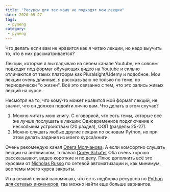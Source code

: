 ```yaml
---
title: "Ресурсы для тех кому не подходят мои лекции"
date: 2020-05-27
tags:
 - pyneng
category:
 - pyneng
---
```


Что делать если вам не нравится как я читаю лекции, но надо выучить то, что в них рассматривается?

Лекции, которые я выкладываю на своем канале Youtube, не совсем подходят под формат обучающих видео на Youtube и сильно  отличаются от таких платформ как Pluralsight/Udemy и подобное. Мои лекции очень длинные, я рассказываю не только по теме, но периодически "о жизни". Всё это связанно с тем, что это запись живых лекций на курсе.

Несмотря на то, что кому-то может нравится мой формат лекций, не значит, что он должен подойти лично вам. Что делать в этом случае?
1. Можно читать мою книгу. С оговоркой, что есть темы, которые всё же лучше послушать в лекции: Одновременное подключение к нескольким устройствам (20 раздел), ООП (разделы 25-27).
2. Можно слушать любые другие лекции по основам Python, но при этом делать задания из моего курса/книги.

Очень рекомендую канал [Олега Молчанова](https://www.youtube.com/channel/UCD5_waDcGBhof9xuA1qovTQ).
А если комфортно слушать лекции на английском, то канал [Corey Schafer](https://www.youtube.com/channel/UCCezIgC97PvUuR4_gbFUs5g)
Оба очень хорошо рассказывают, видео короткие и по делу.
Плюс дополнить всё это курсами от [Nicholas Russo](https://www.pluralsight.com/authors/nick-russo) по сетевой автоматизации и, как минимум, все темы моего курса закрыты.

И на всякий случай напоминаю, что есть подборка ресурсов по [Python для сетевых инженеров](https://natenka.github.io/pyneng-resources/), где можно найти еще больше вариантов.

